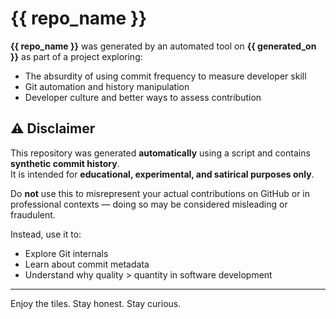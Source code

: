 # {{ repo_name }}

**{{ repo_name }}** was generated by an automated tool on **{{ generated_on }}** as part of a project exploring:

- The absurdity of using commit frequency to measure developer skill
- Git automation and history manipulation
- Developer culture and better ways to assess contribution

## ⚠️ Disclaimer

This repository was generated **automatically** using a script and contains **synthetic commit history**.  
It is intended for **educational, experimental, and satirical purposes only**.

Do **not** use this to misrepresent your actual contributions on GitHub or in professional contexts — doing so may be considered misleading or fraudulent.

Instead, use it to:

- Explore Git internals
- Learn about commit metadata
- Understand why quality > quantity in software development

---

Enjoy the tiles. Stay honest. Stay curious.
